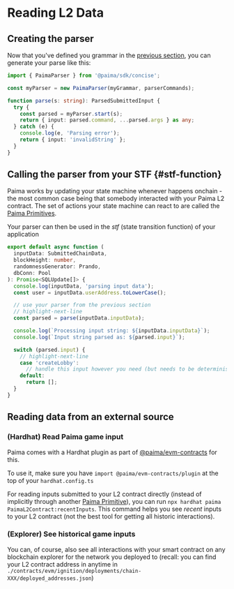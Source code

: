 # Reading L2 Data

## Creating the parser

Now that you've defined you grammar in the [previous section](./1-base-format.md), you can generate your parse like this:

```typescript
import { PaimaParser } from '@paima/sdk/concise';

const myParser = new PaimaParser(myGrammar, parserCommands);

function parse(s: string): ParsedSubmittedInput {
  try {
    const parsed = myParser.start(s);
    return { input: parsed.command, ...parsed.args } as any;
  } catch (e) {
    console.log(e, 'Parsing error');
    return { input: 'invalidString' };
  }
}
```

## Calling the parser from your STF {#stf-function}

Paima works by updating your state machine whenever happens onchain - the most common case being that somebody interacted with your Paima L2 contract. The set of actions your state machine can react to are called the [Paima Primitives](../300-react-to-events/2-primitive-catalogue/1-introduction.md).

Your parser can then be used in the _stf_ (state transition function) of your application

```typescript
export default async function (
  inputData: SubmittedChainData,
  blockHeight: number,
  randomnessGenerator: Prando,
  dbConn: Pool
): Promise<SQLUpdate[]> {
  console.log(inputData, 'parsing input data');
  const user = inputData.userAddress.toLowerCase();

  // use your parser from the previous section
  // highlight-next-line
  const parsed = parse(inputData.inputData);

  console.log(`Processing input string: ${inputData.inputData}`);
  console.log(`Input string parsed as: ${parsed.input}`);

  switch (parsed.input) {
    // highlight-next-line
    case 'createLobby':
      // handle this input however you need (but needs to be deterministic)
    default:
      return [];
  }
}
```

## Reading data from an external source

### (Hardhat) Read Paima game input

Paima comes with a Hardhat plugin as part of [@paima/evm-contracts](https://www.npmjs.com/package/@paima/evm-contracts) for this.

To use it, make sure you have `import @paima/evm-contracts/plugin` at the top of your `hardhat.config.ts`

For reading inputs submitted to your L2 contract directly (instead of implicitly through another [Paima Primitive](../300-react-to-events/2-primitive-catalogue/1-introduction.md)), you can run `npx hardhat paima PaimaL2Contract:recentInputs`.
This command helps you see _recent_ inputs to your L2 contract (not the best tool for getting all historic interactions).

### (Explorer) See historical game inputs

You can, of course, also see all interactions with your smart contract on any blockchain explorer for the network you deployed to (recall: you can find your L2 contract address in anytime in `./contracts/evm/ignition/deployments/chain-XXX/deployed_addresses.json`)


